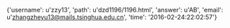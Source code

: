 {'username': u'zzy13', 'path': u'dzd1196/1196.html', 'answer': u'AB', 'email': u'zhangzheyu13@mails.tsinghua.edu.cn', 'time': '2016-02-24:22:02:57'}